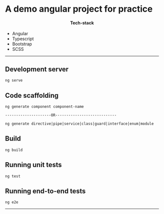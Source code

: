 # A demo angular project for practice

<h4 align="center">Tech-stack</h4>

- Angular
- Typescript
- Bootstrap
- SCSS

---

## Development server

```
ng serve
```

## Code scaffolding

```
ng generate component component-name

---------------------OR----------------------------

ng generate directive|pipe|service|class|guard|interface|enum|module
```

## Build

```
ng build
```

## Running unit tests

```
ng test
```

## Running end-to-end tests

```
ng e2e
```

---

